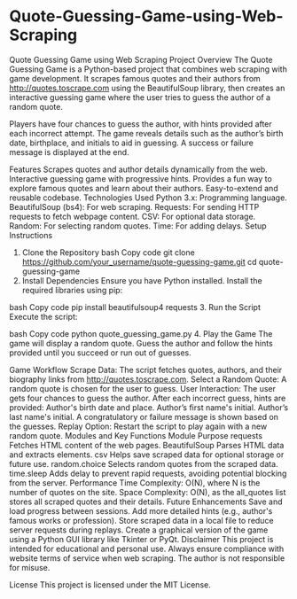 # Quote-Guessing-Game-using-Web-Scraping
Quote Guessing Game using Web Scraping
Project Overview
The Quote Guessing Game is a Python-based project that combines web scraping with game development. It scrapes famous quotes and their authors from http://quotes.toscrape.com using the BeautifulSoup library, then creates an interactive guessing game where the user tries to guess the author of a random quote.

Players have four chances to guess the author, with hints provided after each incorrect attempt. The game reveals details such as the author’s birth date, birthplace, and initials to aid in guessing. A success or failure message is displayed at the end.

Features
Scrapes quotes and author details dynamically from the web.
Interactive guessing game with progressive hints.
Provides a fun way to explore famous quotes and learn about their authors.
Easy-to-extend and reusable codebase.
Technologies Used
Python 3.x: Programming language.
BeautifulSoup (bs4): For web scraping.
Requests: For sending HTTP requests to fetch webpage content.
CSV: For optional data storage.
Random: For selecting random quotes.
Time: For adding delays.
Setup Instructions
1. Clone the Repository
bash
Copy code
git clone https://github.com/your_username/quote-guessing-game.git
cd quote-guessing-game
2. Install Dependencies
Ensure you have Python installed. Install the required libraries using pip:

bash
Copy code
pip install beautifulsoup4 requests
3. Run the Script
Execute the script:

bash
Copy code
python quote_guessing_game.py
4. Play the Game
The game will display a random quote. Guess the author and follow the hints provided until you succeed or run out of guesses.

Game Workflow
Scrape Data: The script fetches quotes, authors, and their biography links from http://quotes.toscrape.com.
Select a Random Quote: A random quote is chosen for the user to guess.
User Interaction:
The user gets four chances to guess the author.
After each incorrect guess, hints are provided:
Author's birth date and place.
Author’s first name's initial.
Author’s last name's initial.
A congratulatory or failure message is shown based on the guesses.
Replay Option: Restart the script to play again with a new random quote.
Modules and Key Functions
Module	Purpose
requests	Fetches HTML content of the web pages.
BeautifulSoup	Parses HTML data and extracts elements.
csv	Helps save scraped data for optional storage or future use.
random.choice	Selects random quotes from the scraped data.
time.sleep	Adds delay to prevent rapid requests, avoiding potential blocking from the server.
Performance
Time Complexity: O(N), where N is the number of quotes on the site.
Space Complexity: O(N), as the all_quotes list stores all scraped quotes and their details.
Future Enhancements
Save and load progress between sessions.
Add more detailed hints (e.g., author's famous works or profession).
Store scraped data in a local file to reduce server requests during replays.
Create a graphical version of the game using a Python GUI library like Tkinter or PyQt.
Disclaimer
This project is intended for educational and personal use. Always ensure compliance with website terms of service when web scraping. The author is not responsible for misuse.

License
This project is licensed under the MIT License.

